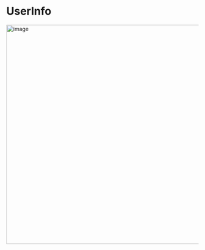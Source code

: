 # UserInfo
<img width="575" alt="image" src="https://github.com/user-attachments/assets/14cd097b-e44b-4e80-a3c7-d50da06aeb8f">
